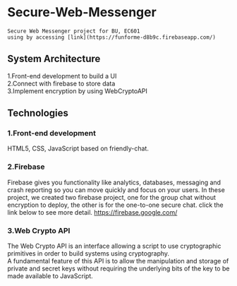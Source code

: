 # Secure-Web-Messenger
    Secure Web Messenger project for BU, EC601
    using by accessing [link](https://funforme-d8b9c.firebaseapp.com/)
## System Architecture
1.Front-end development to build a UI<br>
2.Connect with firebase to store data<br>
3.Implement encryption by using WebCryptoAPI<br>
## Technologies
### 1.Front-end development
HTML5, CSS, JavaScript based on friendly-chat.
### 2.Firebase
Firebase gives you functionality like analytics, databases, messaging and crash reporting so you can move quickly and focus on your users.
In these project, we created two firebase project, one for the group chat without encryption to deploy, the other is for the one-to-one secure chat.
click the link below to see more detail.
https://firebase.google.com/
### 3.Web Crypto API
The Web Crypto API is an interface allowing a script to use cryptographic primitives in order to build systems using cryptography.<br>
A fundamental feature of this API is to allow the manipulation and storage of private and secret keys without requiring the underlying bits of the key to be made available to JavaScript.<br>